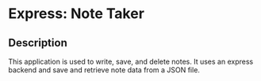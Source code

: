 # Express: Note Taker

## Description

This application is used to write, save, and delete notes. It uses an express backend and save and retrieve note data from a JSON file.
